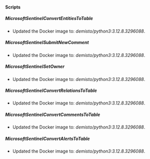 
#### Scripts

##### MicrosoftSentinelConvertEntitiesToTable

- Updated the Docker image to: *demisto/python3:3.12.8.3296088*.

##### MicrosoftSentinelSubmitNewComment

- Updated the Docker image to: *demisto/python3:3.12.8.3296088*.

##### MicrosoftSentinelSetOwner

- Updated the Docker image to: *demisto/python3:3.12.8.3296088*.

##### MicrosoftSentinelConvertRelationsToTable

- Updated the Docker image to: *demisto/python3:3.12.8.3296088*.

##### MicrosoftSentinelConvertCommentsToTable

- Updated the Docker image to: *demisto/python3:3.12.8.3296088*.

##### MicrosoftSentinelConvertAlertsToTable

- Updated the Docker image to: *demisto/python3:3.12.8.3296088*.

